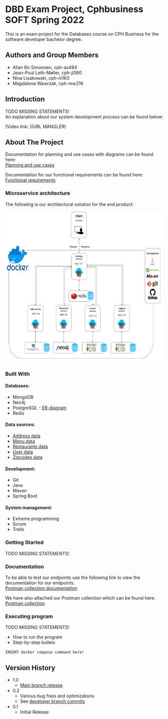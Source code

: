 # DBD Exam Project, Cphbusiness SOFT Spring 2022 

This is an exam project for the Databases course on CPH Business for the software developer bachelor degree.
  
## Authors and Group Members

- Allan Bo Simonsen, cph-as484
- Jean-Poul Leth-Møller, cph-jl360
- Nina Lisakowski, cph-nl163
- Magdalena Wawrzak, cph-mw216
  
## Introduction
TODO MISSING STATEMENTS!   
An explanation about our system development process can be found below:

[Video link: ](URL MANGLER)  
  
## About The Project  
Documentation for planning and use cases with diagrams can be found here:  
[Planning and use cases](https://github.com/Jean-Poul/DBD-Exam-Project/blob/developer/Text/Planning%20and%20Use%20Cases.pdf)   
  
Documentation for our functional requirements can be found here:  
[Functional requirements](https://github.com/Jean-Poul/DBD-Exam-Project/blob/developer/Text/Functional%20requirements.pdf)  
    
### Microservice architecture  
The following is our architectural solution for the end product:  
  
<img src="Drawings/FinalProduct.PNG" width="640" height="480">

### Built With 
#### Databases:  
* MongoDB  
* Neo4j  
* PostgreSQL - [ER-diagram](https://github.com/Jean-Poul/DBD-Exam-Project/blob/developer/Drawings/ER-diagram.png)  
* Redis  

#### Data sources: 
* [Address data](https://api.dataforsyningen.dk/adresser?struktur=mini&kommunekode=0159)
* [Menu data](https://mealme.p.rapidapi.com/restaurants/details/menu)
* [Restaurants data](https://www.kaggle.com/datasets/shrutimehta/zomato-restaurants-data)
* [User data](https://www.mockaroo.com/)  
* [Zipcodes data](https://github.com/danielbahl/DK-Postnumre/blob/master/postnumre.sql)  
   
      
#### Development:  
* Git  
* Java   
* Maven   
* Spring Boot 
  
#### System management:  
* Extreme programming  
* Scrum  
* Trello  
     
### Getting Started  
TODO MISSING STATEMENTS!
     
### Documentation  
To be able to test our endpoints use the following link to view the documentation for our endpoints.  
[Postman collection documentation](https://documenter.getpostman.com/view/12822718/Uz5DqxXk#9267027e-6b0b-4f3b-b280-a0a9e8865af3)  
  
We have also attached our Postman collection which can be found here:  
[Postman collection](https://github.com/Jean-Poul/DBD-Exam-Project/tree/developer/Postman%20Collection)  
 
### Executing program
TODO MISSING STATEMENTS!  
* How to run the program
* Step-by-step bullets

```shell
INSERT docker compose command here!
```  

## Version History

* 1.0
    * [Main branch release](https://github.com/Jean-Poul/DBD-Exam-Project/tree/main)
* 0.2
    * Various bug fixes and optimizations
    * See [developer branch commits](https://github.com/Jean-Poul/DBD-Exam-Project/commits/developer)
* 0.1
    * Initial Release